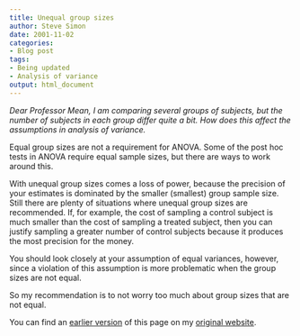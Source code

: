 ```yaml
---
title: Unequal group sizes
author: Steve Simon
date: 2001-11-02
categories:
- Blog post
tags:
- Being updated
- Analysis of variance
output: html_document
---
```

*Dear Professor Mean, I am comparing several groups of subjects, but the
number of subjects in each group differ quite a bit. How does this
affect the assumptions in analysis of variance.*

Equal group sizes are not a requirement for ANOVA. Some of the post hoc
tests in ANOVA require equal sample sizes, but there are ways to work
around this.

With unequal group sizes comes a loss of power, because the precision of
your estimates is dominated by the smaller (smallest) group sample size.
Still there are plenty of situations where unequal group sizes are
recommended. If, for example, the cost of sampling a control subject is
much smaller than the cost of sampling a treated subject, then you can
justify sampling a greater number of control subjects because it
produces the most precision for the money.

You should look closely at your assumption of equal variances, however,
since a violation of this assumption is more problematic when the group
sizes are not equal.

So my recommendation is to not worry too much about group sizes that are
not equal.

You can find an [earlier version][sim1] of this page on my [original website][sim2].

[sim1]: http://www.pmean.com/01/unequal.html
[sim2]: http://www.pmean.com/original_site.html
